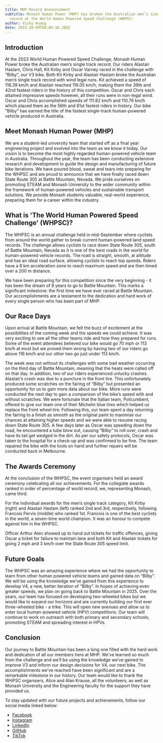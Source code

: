 ```yaml
---
title: MHP Record Announcement
subtitle: Monash Human Power (MHP) has broken the Australian men’s single track
  record at the World Human Powered Speed Challenge (WHPSC)
author: Vicky Huang
date: 2023-10-09T08:04:16.286Z
---
```

## Introduction

At the 2023 World Human Powered Speed Challenge, Monash Human Power broke the Australian men’s single track record. Our riders Alastair Haslam, Chris Hall, Kit Kirby and Oscar Varney raced in the challenge with "Bilby", our V3 bike. Both Kit Kirby and Alastair Haslam broke the Australian men’s single track record with wind legal runs.  Kit achieved a speed of 116.39 km/h and Alastair reached 116.05 km/h, making them the 39th and 42nd fastest riders in the history of this competition. Oscar and Chris each attained impressive speeds however, all their runs were in non-legal wind. Oscar and Chris accomplished speeds of 111.82 km/h and 110.76 km/h which placed them as the 56th and 61st fastest riders in history. Our bike "Bilby" has earned the title of the fastest single-track human-powered vehicle produced in Australia.

## Meet Monash Human Power (MHP)

We are a student-led university team that started off as a final year engineering project and evolved into the team as we know it today. Our vision is to become the most highly regarded human-powered vehicle team in Australia. Throughout the year, the team has been conducting extensive research and development to guide the design and manufacturing of future bike iterations. We have poured blood, sweat and tears into preparing for the WHPSC and are proud to announce that we have finally raced down State Route 305 at Battle Mountain, Nevada. We pride ourselves on promoting STEAM and Monash University to the wider community within the framework of human-powered vehicles and sustainable transport solutions. We provide Monash students valuable, real-world experience, preparing them for a career within the industry.

## What is 'The World Human Powered Speed Challenge' (WHPSC)?

The WHPSC is an annual challenge held in mid-September where cyclists from around the world gather to break current human-powered land speed records. The challenge allows cyclists to race down State Route 305, south of Battle Mountain, Nevada as it is one of the best roads in the world for human-powered vehicle records. The road is straight, smooth, at altitude and has an ideal road surface, allowing cyclists to reach top speeds. Riders have a 8 km acceleration zone to reach maximum speed and are then timed over a 200 m distance. 

We have been preparing for this competition since the very beginning - it has been the dream of 8 years to go to Battle Mountain. This marks a significant milestone: the first time we have ever raced at Battle Mountain. Our accomplishments are a testament to the dedication and hard work of every single person who has been part of MHP.

## Our Race Days

Upon arrival at Battle Mountain, we felt the buzz of excitement at the possibilities of the coming week and the speeds we could achieve. It was very exciting to see all the other teams ride and how they prepared for runs. Some of the event attendees believed our bike would go 70 mph or 113 km/h at most but we proved them wrong by having two of our riders go above 116 km/h and our other two go just under 113 km/h. 

The week was not without its challenges with some bad weather occurring on the third day of Battle Mountain, meaning that the heats were called off on that day. In addition, two of our riders experienced unlucky crashes. Alastair’s crash was due to a puncture in the front tire. This unfortunately produced some scratches on the fairing of “Bilby” but presented an opportunity for us to gain more data about our bike. More runs were conducted the next day to gain a comparison of the bike’s speed with and without scratches. We were fortunate that the Italian team, Policumbent, offered to give our team one of their Michelin blue tires which helped us replace the front wheel tire. Following this, our team spent a day returning the fairing to a finish as smooth as the original paint to maximise our chances at attaining higher speeds and we were able to resume racing down State Route 305. A few days later as Oscar was speeding down the road, he encountered a tube blow out, causing “Bilby” to roll over, crash and have its tail get wedged in the dirt. As per our safety protocols, Oscar was taken to the hospital for a check-up and was confirmed to be fine. The team repaired the bike with the tools on hand and further repairs will be conducted back in Melbourne.

## The Awards Ceremony 

At the conclusion of the WHPSC, the event organisers held an award ceremony celebrating all our achievements. For the collegiate awards ranked in order of percentage of world record, we, representing Monash, came third.

For the individual awards for the men’s single track category, Kit Kirby (right) and Alastair Haslam (left) ranked 2nd and 3rd, respectively, following Francois Pervis (middle) who ranked 1st. Francois is one of the best cyclists in the world, a seven-time world champion. It was an honour to compete against him in the WHPSC.

Officer Arthur Aten showed up to hand out tickets for traffic offences, giving Oscar a ticket for failure to maintain lane and both Kit and Alastair tickets for going 2 mph and 3 km/h over the State Route 305 speed limit. 

## Future Goals

The WHPSC was an amazing experience where we had the opportunity to learn from other human powered vehicle teams and gained data on “Bilby”. We will be using the knowledge we’ve gained from this experience to develop V4, a new, better iteration of “Bilby”. In hopes of achieving even greater speeds, we plan on going back to Battle Mountain in 2025. Over the years, our team has  focused on developing two-wheeled bikes but we would like to expand our horizons and are currently building our first ever three-wheeled bike - a trike. This will open new avenues and allow us to enter local human-powered vehicle (HPV) competitions. Our team will continue to work on outreach with both primary and secondary schools, promoting STEAM and spreading interest in HPVs.

## Conclusion

Our journey to Battle Mountain has been a long one filled with the hard work and dedication of all our members here at MHP. We’ve learned so much from the challenge and we’ll be using the knowledge we’ve gained to improve V3 and inform our design decisions for V4, our next bike. The accomplishments we’ve reached have been significant and are a remarkable milestone in our history. Our team would like to thank the WHPSC organisers, Alice and Alan Krause, all the volunteers, as well as Monash University and the Engineering faculty for the support they have provided us.

To stay updated with our future projects and achievements, follow our social media linked below:

- [Facebook](https://www.facebook.com/MonashHumanPower/)
- [Instagram](https://www.instagram.com/monashhumanpower/)
- [LinkedIn](https://www.linkedin.com/company/monashhpt/)
- [GitHub](https://github.com/monash-human-power)
- [TikTok](https://www.tiktok.com/@monashhumanpower)